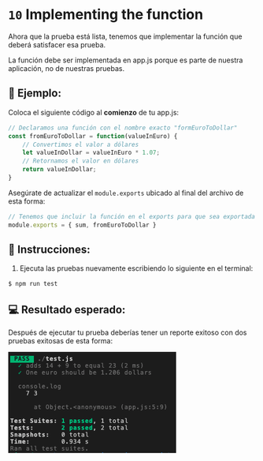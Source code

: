 # `10` Implementing the function

Ahora que la prueba está lista, tenemos que implementar la función que deberá satisfacer esa prueba.

La función debe ser implementada en app.js porque es parte de nuestra aplicación, no de nuestras pruebas.

## 📎 Ejemplo:

Coloca el siguiente código al **comienzo** de tu app.js:

```js
// Declaramos una función con el nombre exacto "formEuroToDollar"
const fromEuroToDollar = function(valueInEuro) {
    // Convertimos el valor a dólares
    let valueInDollar = valueInEuro * 1.07;
    // Retornamos el valor en dólares
    return valueInDollar;
}
```

Asegúrate de actualizar el `module.exports` ubicado al final del archivo de esta forma:

```js
// Tenemos que incluir la función en el exports para que sea exportada a otros archivos como test.js
module.exports = { sum, fromEuroToDollar }
```

## 📝 Instrucciones:

1. Ejecuta las pruebas nuevamente escribiendo lo siguiente en el terminal:

```bash
$ npm run test
```

## 💻 Resultado esperado:

Después de ejecutar tu prueba deberías tener un reporte exitoso con dos pruebas exitosas de esta forma:

![tests exitosos](../../assets/12-success-test.png)
